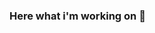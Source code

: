 ### Here what i'm working on 👋



<!-- Here are some ideas to get you started: --/>

- 🔭 I’m currently working on ...
- 🌱 I’m currently learning flutter
- 👯 I’m looking to collaborate on ...
- 🤔 I’m looking for help with ...
- 💬 Ask me about anything
- 📫 How to reach me:[Email] (b3hzadsh@gmail.com)
<!-- - 😄 Pronouns: ... --/>
<!-- - ⚡ Fun fact: ... --/>

